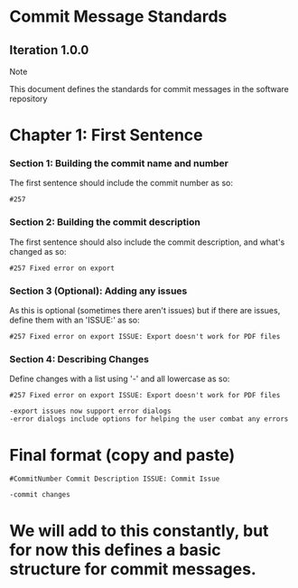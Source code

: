 # Commit Message Standards
## Iteration 1.0.0

> [!NOTE]
> This document defines the standards for commit messages in the software repository

# Chapter 1: First Sentence
### Section 1: Building the commit name and number
The first sentence should include the commit number as so:

`#257`

### Section 2: Building the commit description
The first sentence should also include the commit description, and what's changed as so:

`#257 Fixed error on export`

### Section 3 (Optional): Adding any issues
As this is optional (sometimes there aren't issues) but if there are issues, define them with an 'ISSUE:' as so:

`#257 Fixed error on export ISSUE: Export doesn't work for PDF files`

### Section 4: Describing Changes
Define changes with a list using '-' and all lowercase as so:

```
#257 Fixed error on export ISSUE: Export doesn't work for PDF files

-export issues now support error dialogs
-error dialogs include options for helping the user combat any errors
```

# Final format (copy and paste)

```
#CommitNumber Commit Description ISSUE: Commit Issue

-commit changes

```

# We will add to this constantly, but for now this defines a basic structure for commit messages.